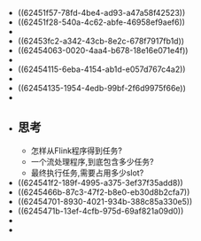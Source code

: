 - ((62451f57-78fd-4be4-ad93-a47a58f42523))
- ((62451f28-540a-4c62-abfe-46958ef9aef6))
-
- ((62453fc2-a342-43cb-8e2c-678f7917fb1d))
- ((62454063-0020-4aa4-b678-18e16e071e4f))
-
- ((62454115-6eba-4154-ab1d-e057d767c4a2))
-
- ((62454135-1954-4edb-99bf-2f6d9975f66e))
-
- ## 思考
	- 怎样从Flink程序得到任务?
	- 一个流处理程序,到底包含多少任务?
	- 最终执行任务,需要占用多少slot?
- ((624541f2-189f-4995-a375-3ef37f35add8))
- ((6245466b-87c3-47f2-b8e0-eb30d8b2cfa7))
- ((62454701-8930-4021-934b-388c85a330e5))
- ((6245471b-13ef-4cfb-975d-69af821a09d0))
-
-